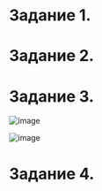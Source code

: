 Задание 1.
==================

Задание 2.
==================

Задание 3.
=================

![image](https://user-images.githubusercontent.com/60341565/143405314-eb344039-8df5-4e47-94ec-8173794932bf.png)

![image](https://user-images.githubusercontent.com/60341565/143405992-b304d690-2a2f-4423-a10e-496e595b1706.png)

Задание 4.
================

